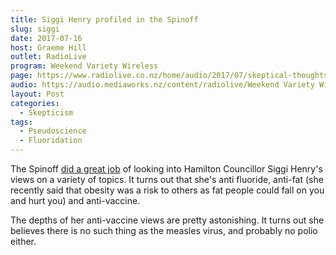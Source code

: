 ```yaml
---
title: Siggi Henry profiled in the Spinoff
slug: siggi
date: 2017-07-16
host: Graeme Hill
outlet: RadioLive
program: Weekend Variety Wireless
page: https://www.radiolive.co.nz/home/audio/2017/07/skeptical-thoughts-with-mark-honeychurch.html
audio: https://audio.mediaworks.nz/content/radiolive/Weekend Variety Wireless/July 17/16_07_17_Skeptical.mp3
layout: Post
categories:
  - Skepticism
tags:
  - Pseudoscience
  - Fluoridation
---
```


The Spinoff [did a great job](https://thespinoff.co.nz/science/13-07-2017/is-siggi-henry-new-zealands-most-dangerous-city-councillor/) of looking into Hamilton Councillor Siggi Henry's views on a variety of topics. It turns out that she's anti fluoride, anti-fat (she recently said that obesity was a risk to others as fat people could fall on you and hurt you) and anti-vaccine.

<!-- more -->

The depths of her anti-vaccine views are pretty astonishing. It turns out she believes there is no such thing as the measles virus, and probably no polio either.
